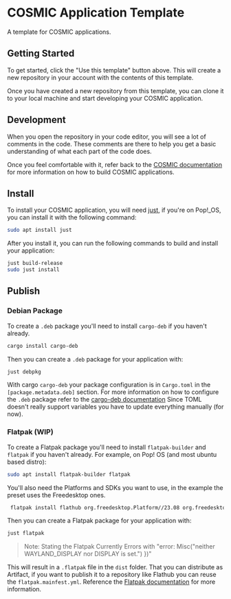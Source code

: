 # COSMIC Application Template

A template for COSMIC applications.

## Getting Started

To get started, click the "Use this template" button above. This will create a new repository in your account with the contents of this template.

Once you have created a new repository from this template, you can clone it to your local machine and start developing your COSMIC application.

## Development

When you open the repository in your code editor, you will see a lot of comments in the code. These comments are there to help you get a basic understanding of what each part of the code does.

Once you feel comfortable with it, refer back to the [COSMIC documentation](https://pop-os.github.io/libcosmic/cosmic/) for more information on how to build COSMIC applications.

## Install

To install your COSMIC application, you will need [just](https://github.com/casey/just), if you're on Pop!\_OS, you can install it with the following command:

```sh
sudo apt install just
```

After you install it, you can run the following commands to build and install your application:

```sh
just build-release
sudo just install
```

## Publish

### Debian Package

To create a `.deb` package you'll need to install `cargo-deb` if you haven't already.
```sh
cargo install cargo-deb
```

Then you can create a `.deb` package for your application with:
```sh
just debpkg
```

With cargo `cargo-deb` your package configuration is in `Cargo.toml` in the `[package.metadata.deb]` section.
For more information on how to configure the `.deb` package refer to the [cargo-deb documentation](https://docs.rs/cargo-deb/2.2.0/cargo_deb/)
Since TOML doesn't really support variables you have to update everything manually (for now).

### Flatpak (WIP)

To create a Flatpak package you'll need to install `flatpak-builder` and `flatpak` if you haven't already.
For example, on Pop! OS (and most ubuntu based distro):
```sh
sudo apt install flatpak-builder flatpak
```

You'll also need the Platforms and SDKs you want to use, in the example the preset uses the Freedesktop ones.
```sh
 flatpak install flathub org.freedesktop.Platform//23.08 org.freedesktop.Sdk//23.08    
```

Then you can create a Flatpak package for your application with:
```sh
just flatpak
```

> Note: Stating the Flatpak Currently Errors with "error: Misc("neither WAYLAND_DISPLAY nor DISPLAY is set.") })"

This will result in a `.flatpak` file in the `dist` folder. That you can distribute as Artifact,
if you want to publish it to a repository like Flathub you can reuse the `flatpak.mainfest.yml`.
Reference the [Flatpak documentation](https://docs.flatpak.org/en/latest/) for more information.